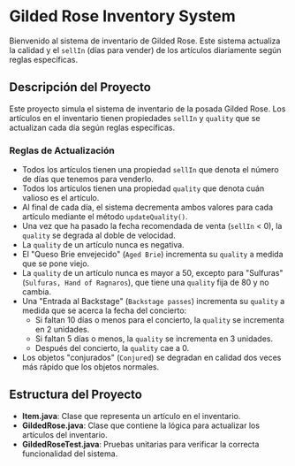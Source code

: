# Gilded Rose Inventory System

Bienvenido al sistema de inventario de Gilded Rose. Este sistema actualiza la calidad y el `sellIn` (días para vender) 
de los artículos diariamente según reglas específicas.

## Descripción del Proyecto

Este proyecto simula el sistema de inventario de la posada Gilded Rose. Los artículos en el inventario tienen 
propiedades `sellIn` y `quality` que se actualizan cada día según reglas específicas.

### Reglas de Actualización

- Todos los artículos tienen una propiedad `sellIn` que denota el número de días que tenemos para venderlo.
- Todos los artículos tienen una propiedad `quality` que denota cuán valioso es el artículo.
- Al final de cada día, el sistema decrementa ambos valores para cada artículo mediante el método `updateQuality()`.
- Una vez que ha pasado la fecha recomendada de venta (`sellIn` < 0), la `quality` se degrada al doble de velocidad.
- La `quality` de un artículo nunca es negativa.
- El "Queso Brie envejecido" (`Aged Brie`) incrementa su `quality` a medida que se pone viejo.
- La `quality` de un artículo nunca es mayor a 50, excepto para "Sulfuras" (`Sulfuras, Hand of Ragnaros`), que tiene 
una `quality` fija de 80 y no cambia.
- Una "Entrada al Backstage" (`Backstage passes`) incrementa su `quality` a medida que se acerca la fecha del concierto:
    - Si faltan 10 días o menos para el concierto, la `quality` se incrementa en 2 unidades.
    - Si faltan 5 días o menos, la `quality` se incrementa en 3 unidades.
    - Después del concierto, la `quality` cae a 0.
- Los objetos "conjurados" (`Conjured`) se degradan en calidad dos veces más rápido que los objetos normales.

## Estructura del Proyecto

- **Item.java**: Clase que representa un artículo en el inventario.
- **GildedRose.java**: Clase que contiene la lógica para actualizar los artículos del inventario.
- **GildedRoseTest.java**: Pruebas unitarias para verificar la correcta funcionalidad del sistema.

